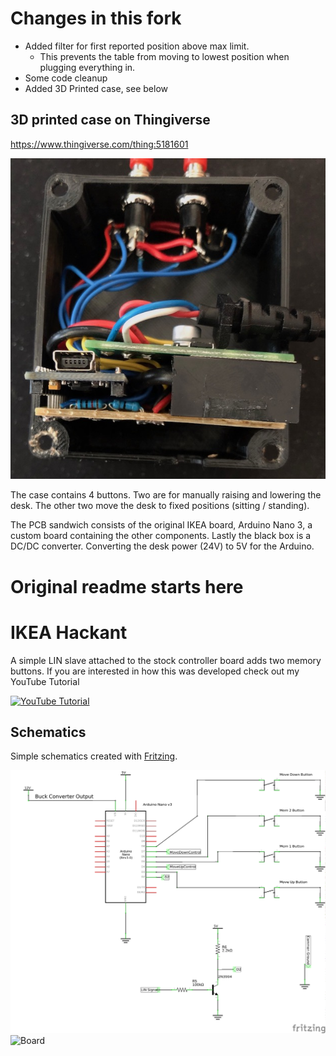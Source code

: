 # Changes in this fork
- Added filter for first reported position above max limit. 
  - This prevents the table from moving to lowest position when plugging everything in.
- Some code cleanup
- Added 3D Printed case, see below

## 3D printed case on Thingiverse
https://www.thingiverse.com/thing:5181601

![Case3](Case3.jpeg)

The case contains 4 buttons. Two are for manually raising and lowering the desk. 
The other two move the desk to fixed positions (sitting / standing).

The PCB sandwich consists of the original IKEA board, Arduino Nano 3, a custom board containing the other components.
Lastly the black box is a DC/DC converter. Converting the desk power (24V) to 5V for the Arduino.


# Original readme starts here

# IKEA Hackant

A simple LIN slave attached to the stock controller board adds two memory buttons.
If you are interested in how this was developed check out my YouTube Tutorial

[![YouTube Tutorial](http://img.youtube.com/vi/AB75AxprXqQ/0.jpg)](https://www.youtube.com/watch?v=AB75AxprXqQ "IKEA Bekant Table Hacking")

## Schematics

Simple schematics created with [Fritzing](http://fritzing.org/home/ "Fritzing").

![Schematics](Schematics_schem.png)
![Board](Board.png)
